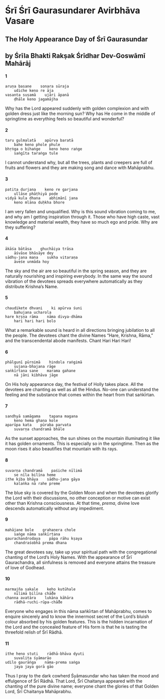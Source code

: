 # Śrī Śrī Gaurasundarer Avirbhāva Vasare

## The Holy Appearance Day of Śrī Gaurasundar

## by Śrīla Bhakti Rakṣak Śrīdhar Dev-Goswāmī Mahārāj

#### 1

    aruṇa basane    sonara sūraja
        udiche keno re āja
    vasanta suṣamā    ujāri āpanā
        ḍhāle keno jagamājha

Why has the Lord appeared suddenly with golden complexion and with golden dress just like the morning sun? Why has He come in the middle of springtime as everything feels so beautiful and wonderful?

#### 2

    taru gulmalatā    apūrva baratā
        bahe keno phole phule
    bhṛṅga o bihaṅge    keno heno raṅge
        saṅgīta taraṅga tule

I cannot understand why, but all the trees, plants and creepers are full of fruits and flowers and they are making song and dance with Mahāprabhu.

#### 3

    patita durjana    keno re garjana
        ullāse phāṭhiyā poḍe
    vidyā kula dhana    abhimānī jana
        keno mlāna duḥkha bhore

I am very fallen and unqualified. Why is this sound vibration coming to me, and why am I getting inspiration through it. Those who have high caste, vast knowledge and material wealth, they have so much ego and pride. Why are they suffering?

#### 4

    ākāśa bātāsa    ghuchāiya trāsa
        āśvāse bhāsāye dey
    sādhu-jana mana    sukha vitaraṇa
        āveśe unmāda hoy

The sky and the air are so beautiful in the spring season, and they are naturally nourishing and inspiring everybody. In the same way the sound vibration of the devotees spreads everywhere automatically as they distribute Krishna’s Name.

#### 5

    chaudikete dhvani    ki apūrva śuni
        bahujana ucharola
    hare kṛṣṇa rāma    nāma divya-dhāma
        hari hari hari bolo

What a remarkable sound is heard in all directions bringing jubilation to all the people. The devotees chant the divine Names “Hare, Krishna, Rāma,” and the transcendental abode manifests. Chant Hari Hari Hari!

#### 6

    phālgunī pūrṇimā    hindola raṅgimā
        sujana-bhajana rāge
    saṅkīrtana sane    marama gahane
        nā jāni kibhāva jāge

On His holy appearance day, the festival of Holly takes place. All the devotees are chanting as well as all the Hindus. No-one can understand the feeling and the substance that comes within the heart from that saṅkīrtan.

#### 7

    sandhyā samāgama    tapana magana
        keno hema ghana kole
    aparūpa kata    pūraba parvata
        suvarṇa chandramā bhāle

As the sunset approaches, the sun shines on the mountain illuminating it like it has golden ornaments. This is especially so in the springtime. Then as the moon rises it also beautifies that mountain with its rays.

#### 8

    suvarṇa chandramā    paśiche nīlimā
        se nīla bilīna heme
    ithe kiba bhāya    sādhu-jana gāya
        kalaṅka nā rahe preme

The blue sky is covered by the Golden Moon and when the devotees glorify the Lord with their discussions, no other conception or motive can exist other than Krishna consciousness. At that time, *prema*, divine love descends automatically without any impediment.

#### 9

    mahājane bole    grahaṇera chole
        saṅge nāma saṅkīrtana
    gaurachandrodaya    pāpa rāhu kṣaya
        chandraśobhā prema dhana

The great devotees say, take up your spiritual path with the congregational chanting of the Lord’s Holy Names. With the appearance of Śrī Gaurachandra, all sinfulness is removed and everyone attains the treasure of love of Godhead.

#### 10

    marmajña sakale    keho kutūhale
        nīlimā bilīna chā̐de
    channa avatāra    lukāna kāhāra
        rādhā-ruchi-rūpa-chā̐de

Everyone who engages in this nāma saṅkīrtan of Mahāprabhu, comes to enquire sincerely and to know the innermost secret of the Lord’s bluish colour absorbed by his golden features. This is the hidden incarnation of the Lord and the concealed feature of His form is that he is tasting the threefold relish of Śrī Rādhā.

#### 11

    ithe heno stuti    rādhā-bhāva dyuti
        suvalita śyāmarāo
    udilo gaurāṅga    nāma-prema saṅga
        jaya jaya gorā gāo

Thus I pray to the dark cowherd Śyāmasundar who has taken the mood and effulgence of Śrī Rādhā. That Lord, Śrī Chaitanya appeared with the chanting of the pure divine name; everyone chant the glories of that Golden Lord, Śrī Chaitanya Mahāprabhu.

